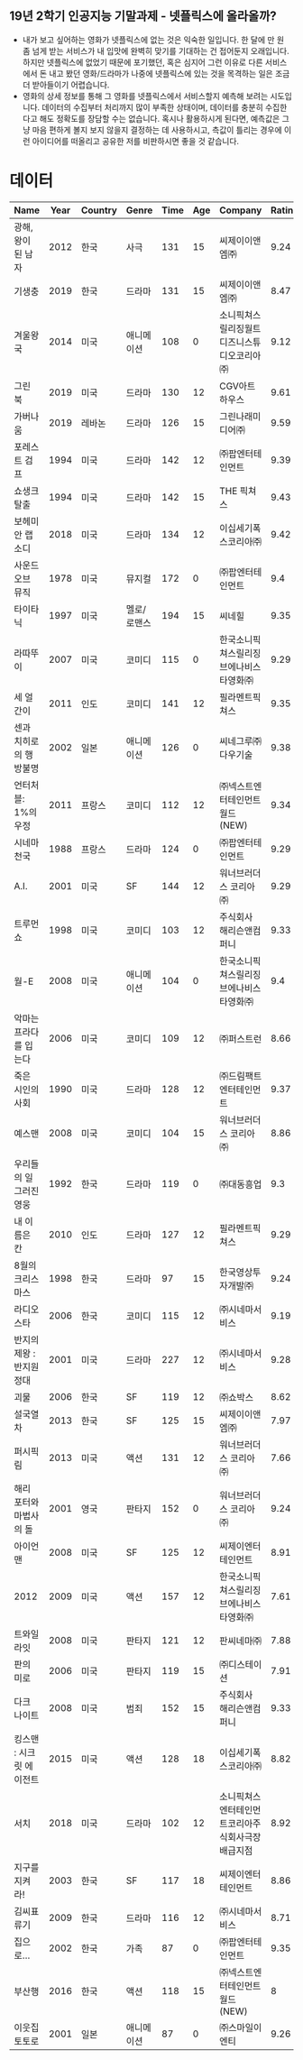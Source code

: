 ## 19년 2학기 인공지능 기말과제 - 넷플릭스에 올라올까?

- 내가 보고 싶어하는 영화가 넷플릭스에 없는 것은 익숙한 일입니다. 한 달에 만 원 좀 넘게 받는 서비스가 내 입맛에 완벽히 맞기를 기대하는 건 접어둔지 오래입니다. 하지만 넷플릭스에 없었기 때문에 포기했던, 혹은 심지어 그런 이유로 다른 서비스에서 돈 내고 봤던 영화/드라마가 나중에 넷플릭스에 있는 것을 목격하는 일은 조금 더 받아들이기 어렵습니다.
- 영화의 상세 정보를 통해 그 영화를 넷플릭스에서 서비스할지 예측해 보려는 시도입니다. 데이터의 수집부터 처리까지 많이 부족한 상태이며, 데이터를 충분히 수집한다고 해도 정확도를 장담할 수는 없습니다. 혹시나 활용하시게 된다면, 예측값은 그냥 마음 편하게 볼지 보지 않을지 결정하는 데 사용하시고, 측값이 틀리는 경우에 이런 아이디어를 떠올리고 공유한 저를 비판하시면 좋을 것 같습니다.

# 데이터

|Name          |Year|Country|Genre |Time|Age|Company                 |Rating|Netflix|
|--------------|----|-------|------|----|---|------------------------|------|-------|
|광해, 왕이 된 남자   |2012|한국     |사극    |131 |15 |씨제이이앤엠㈜                 |9.24  |1      |
|기생충           |2019|한국     |드라마   |131 |15 |씨제이이앤엠㈜                 |8.47  |0      |
|겨울왕국          |2014|미국     |애니메이션 |108 |0  |소니픽쳐스릴리징월트디즈니스튜디오코리아㈜   |9.12  |1      |
|그린 북          |2019|미국     |드라마   |130 |12 |CGV아트하우스                |9.61  |0      |
|가버나움          |2019|레바논    |드라마   |126 |15 |그린나래미디어㈜                |9.59  |0      |
|포레스트 검프       |1994|미국     |드라마   |142 |12 |㈜팝엔터테인먼트                |9.39  |1      |
|쇼생크 탈출        |1994|미국     |드라마   |142 |15 |THE 픽쳐스                 |9.43  |0      |
|보헤미안 랩소디      |2018|미국     |드라마   |134 |12 |이십세기폭스코리아㈜              |9.42  |0      |
|사운드 오브 뮤직     |1978|미국     |뮤지컬   |172 |0  |㈜팝엔터테인먼트                |9.4   |0      |
|타이타닉          |1997|미국     |멜로/로맨스|194 |15 |씨네힐                     |9.35  |1      |
|라따뚜이          |2007|미국     |코미디   |115 |0  |한국소니픽쳐스릴리징브에나비스타영화㈜     |9.29  |1      |
|세 얼간이         |2011|인도     |코미디   |141 |12 |필라멘트픽쳐스                 |9.35  |0      |
|센과 치히로의 행방불명  |2002|일본     |애니메이션 |126 |0  |씨네그루㈜다우기술               |9.38  |0      |
|언터처블: 1%의 우정  |2011|프랑스    |코미디   |112 |12 |㈜넥스트엔터테인먼트월드(NEW)       |9.34  |0      |
|시네마 천국        |1988|프랑스    |드라마   |124 |0  |㈜팝엔터테인먼트                |9.29  |0      |
|A.I.          |2001|미국     |SF    |144 |12 |워너브러더스 코리아㈜             |9.29  |0      |
|트루먼 쇼         |1998|미국     |코미디   |103 |12 |주식회사 해리슨앤컴퍼니            |9.33  |1      |
|월-E           |2008|미국     |애니메이션 |104 |0  |한국소니픽쳐스릴리징브에나비스타영화㈜     |9.4   |1      |
|악마는 프라다를 입는다  |2006|미국     |코미디   |109 |12 |㈜퍼스트런                   |8.66  |1      |
|죽은 시인의 사회     |1990|미국     |드라마   |128 |12 |㈜드림팩트엔터테인먼트             |9.37  |1      |
|예스맨           |2008|미국     |코미디   |104 |15 |워너브러더스 코리아㈜             |8.86  |1      |
|우리들의 일그러진 영웅  |1992|한국     |드라마   |119 |0  |㈜대동흥업                   |9.3   |0      |
|내 이름은 칸       |2010|인도     |드라마   |127 |12 |필라멘트픽쳐스                 |9.29  |0      |
|8월의 크리스마스     |1998|한국     |드라마   |97  |15 |한국영상투자개발㈜               |9.24  |1      |
|라디오 스타        |2006|한국     |코미디   |115 |12 |㈜시네마서비스                 |9.19  |1      |
|반지의 제왕 : 반지원정대|2001|미국     |드라마   |227 |12 |㈜시네마서비스                 |9.28  |1      |
|괴물            |2006|한국     |SF    |119 |12 |㈜쇼박스                    |8.62  |0      |
|설국열차          |2013|한국     |SF    |125 |15 |씨제이이앤엠㈜                 |7.97  |1      |
|퍼시픽 림         |2013|미국     |액션    |131 |12 |워너브러더스 코리아㈜             |7.66  |1      |
|해리 포터와 마법사의 돌 |2001|영국     |판타지   |152 |0  |워너브러더스 코리아㈜             |9.24  |0      |
|아이언맨          |2008|미국     |SF    |125 |12 |씨제이엔터테인먼트               |8.91  |1      |
|2012          |2009|미국     |액션    |157 |12 |한국소니픽쳐스릴리징브에나비스타영화㈜     |7.61  |1      |
|트와일라잇         |2008|미국     |판타지   |121 |12 |판씨네마㈜                   |7.88  |0      |
|판의 미로         |2006|미국     |판타지   |119 |15 |㈜디스테이션                  |7.91  |0      |
|다크 나이트        |2008|미국     |범죄    |152 |15 |주식회사 해리슨앤컴퍼니            |9.33  |1      |
|킹스맨 : 시크릿 에이전트|2015|미국     |액션    |128 |18 |이십세기폭스코리아㈜              |8.82  |1      |
|서치            |2018|미국     |드라마   |102 |12 |소니픽쳐스엔터테인먼트코리아주식회사극장배급지점|8.92  |1      |
|지구를 지켜라!      |2003|한국     |SF    |117 |18 |씨제이엔터테인먼트               |8.86  |1      |
|김씨표류기         |2009|한국     |드라마   |116 |12 |㈜시네마서비스                 |8.71  |0      |
|집으로…          |2002|한국     |가족    |87  |0  |㈜팝엔터테인먼트                |9.35  |0      |
|부산행           |2016|한국     |액션    |118 |15 |㈜넥스트엔터테인먼트월드(NEW)       |8     |1      |
|이웃집 토토로       |2001|일본     |애니메이션 |87  |0  |㈜스마일이엔티                 |9.26  |0      |
